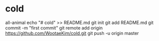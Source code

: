 # cold
all-animal
echo "# cold" >> README.md
git init
git add README.md
git commit -m "first commit"
git remote add origin https://github.com/WootaeKim/cold.git
git push -u origin master
